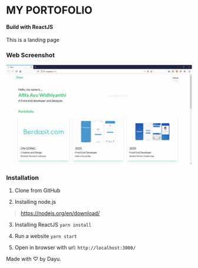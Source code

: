 # MY PORTOFOLIO
#### Build with ReactJS
This is a landing page

### Web Screenshot
<img src="img/1.jpg" width="800" height="auto">

### Installation

1. Clone from GitHub

2. Installing node.js
> https://nodejs.org/en/download/

3. Installing ReactJS
` yarn install `

4. Run a website
` yarn start `

5. Open in browser with url:
` http://localhost:3000/ `

Made with ♡ by Dayu.
